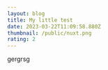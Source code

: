 ```yaml
---
layout: blog
title: My little test
date: 2023-03-22T11:09:58.880Z
thumbnail: /public/nuxt.png
rating: 2
---
```

gergrsg